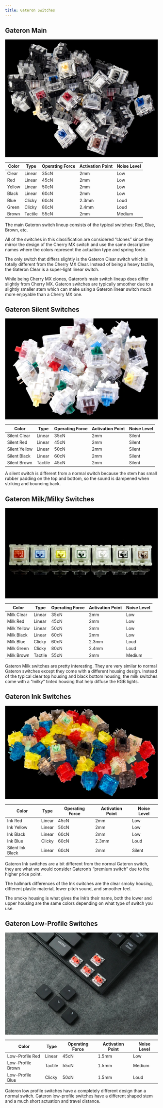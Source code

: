```yaml
---
title: Gateron Switches
---
```


## Gateron Main
![](./gateron-main-switches.png?height=700px)

| Color   | Type    | Operating Force | Activation Point | Noise Level |
|---------|---------|-----------------|------------------|-------------|
| Clear   | Linear  | 35cN            | 2mm              | Low         |
| Red     | Linear  | 45cN            | 2mm              | Low         |
| Yellow  | Linear  | 50cN            | 2mm              | Low         |
| Black   | Linear  | 60cN            | 2mm              | Low         |
| Blue    | Clicky  | 60cN            | 2.3mm            | Loud        |
| Green   | Clicky  | 80cN            | 2.4mm            | Loud        |
| Brown   | Tactile | 55cN            | 2mm              | Medium      |

The main Gateron switch lineup consists of the typical switches: Red, Blue, Brown, etc.

All of the switches in this classification are considered “clones” since they mirror the design of the Cherry MX switch and use the same descriptive names where the colors represent the actuation type and spring force.

The only switch that differs slightly is the Gateron Clear switch which is totally different from the Cherry MX Clear. Instead of being a heavy tactile, the Gateron Clear is a super-light linear switch.

While being Cherry MX clones, Gateron’s main switch lineup does differ slightly from Cherry MX. Gateron switches are typically smoother due to a slightly smaller stem which can make using a Gateron linear switch much more enjoyable than a Cherry MX one.

## Gateron Silent Switches
![](./gateron-silent-switches.png?height=700px)

| Color         | Type    | Operating Force | Activation Point | Noise Level |
|---------------|---------|-----------------|------------------|-------------|
| Silent Clear  | Linear  | 35cN            | 2mm              | Silent      |
| Silent Red 	| Linear  | 45cN            | 2mm              | Silent      |
| Silent Yellow | Linear  | 50cN            | 2mm              | Silent      |
| Silent Black 	| Linear  |	60cN            | 2mm              | Silent      |
| Silent Brown 	| Tactile | 45cN            | 2mm              | Silent      |

A silent switch is different from a normal switch because the stem has small rubber padding on the top and bottom, so the sound is dampened when striking and bouncing back.

## Gateron Milk/Milky Switches
![](./gateron-milky-switches.png?height=700px)

| Color         | Type    | Operating Force | Activation Point | Noise Level |
|---------------|---------|-----------------|------------------|-------------|
| Milk Clear    | Linear  | 35cN            | 2mm              | Low         |
| Milk Red      | Linear  | 45cN            | 2mm              | Low         |
| Milk Yellow   | Linear  | 50cN            | 2mm              | Low         |
| Milk Black    | Linear  | 60cN            | 2mm              | Low         |
| Milk Blue     | Clicky  | 60cN            | 2.3mm            | Loud        |
| Milk Green    | Clicky  | 80cN            | 2.4mm            | Loud        |
| Milk Brown    | Tactile | 55cN            | 2mm              | Medium      |

Gateron Milk switches are pretty interesting. They are very similar to normal Gateron switches except they come with a different housing design. Instead of the typical clear top housing and black bottom housing, the milk switches come with a “milky” tinted housing that help diffuse the RGB lights.

## Gateron Ink Switches
![](./gateron-ink-switches.png?height=700px)

| Color            | Type    | Operating Force | Activation Point | Noise Level |
|------------------|---------|-----------------|------------------|-------------|
| Ink Red          | Linear  | 45cN            | 2mm              |	Low         |
| Ink Yellow       | Linear  | 50cN            | 2mm              |	Low         |
| Ink Black        | Linear  | 60cN            | 2mm              |	Low         |
| Ink Blue         | Clicky  | 60cN            | 2.3mm            |	Loud        |
| Silent Ink Black | Linear  | 60cN            | 2mm              |	Silent      |

Gateron Ink switches are a bit different from the normal Gateron switch, they are what we would consider Gateron’s “premium switch” due to the higher price point.

The hallmark differences of the Ink switches are the clear smoky housing, different plastic material, lower pitch sound, and smoother feel.

The smoky housing is what gives the Ink’s their name, both the lower and upper housing are the same colors depending on what type of switch you use.

## Gateron Low-Profile Switches
![](./gateron-low-profile-switches.png?height=700px)

| Color             | Type    | Operating Force | Activation Point | Noise Level |
|-------------------|---------|-----------------|------------------|-------------|
| Low-Profile Red   | Linear  | 45cN            | 1.5mm            | Low         |
| Low-Profile Brown | Tactile | 55cN            | 1.5mm            | Medium      |
| Low-Profile Blue  | Clicky  | 50cN            | 1.5mm            | Loud        |

Gateron low profile switches have a completely different design than a normal switch. Gateron low-profile switches have a different shaped stem and a much short actuation and travel distance. 
